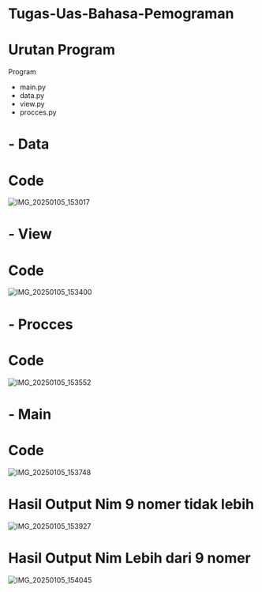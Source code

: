 # Tugas-Uas-Bahasa-Pemograman

# Urutan Program
 Program
 - main.py
 - data.py
 - view.py
 - procces.py

# - Data
# Code


![IMG_20250105_153017](https://github.com/user-attachments/assets/90b8092f-314f-437d-9fe9-78ac81e58610)

# - View
# Code

![IMG_20250105_153400](https://github.com/user-attachments/assets/9a712c14-fd7d-4076-8e82-bb0761c0a34d)

# - Procces 
# Code

![IMG_20250105_153552](https://github.com/user-attachments/assets/f9d059e2-6a4d-4844-9e9e-92de73ea140c)

# - Main
# Code

![IMG_20250105_153748](https://github.com/user-attachments/assets/81327af2-250d-478b-83c1-de35d202a5e3)

# Hasil Output Nim 9 nomer tidak lebih
![IMG_20250105_153927](https://github.com/user-attachments/assets/c70b11d4-4d02-4199-a694-f69c023b90bd)

# Hasil Output Nim Lebih dari 9 nomer
![IMG_20250105_154045](https://github.com/user-attachments/assets/557beeec-913d-4245-9542-15d82afd5c1b)

